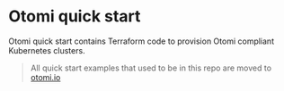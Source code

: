 # Otomi quick start

Otomi quick start contains Terraform code to provision Otomi compliant Kubernetes clusters.

> All quick start examples that used to be in this repo are moved to [otomi.io](https://otomi.io/docs/get-started/installation)
